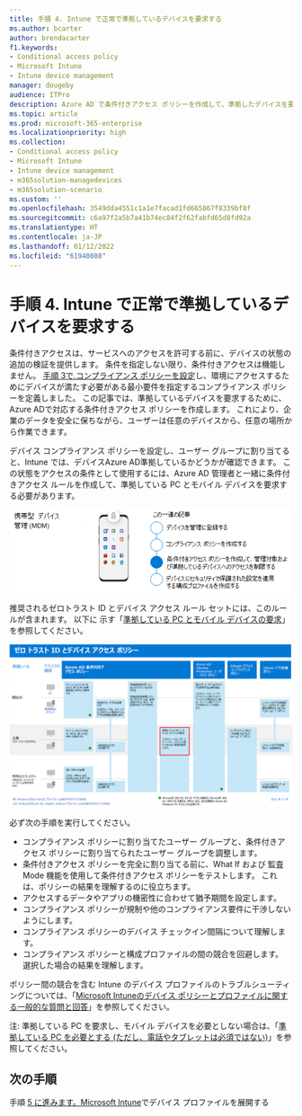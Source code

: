 ```yaml
---
title: 手順 4. Intune で正常で準拠しているデバイスを要求する
ms.author: bcarter
author: brendacarter
f1.keywords:
- Conditional access policy
- Microsoft Intune
- Intune device management
manager: dougeby
audience: ITPro
description: Azure AD で条件付きアクセス ポリシーを作成して、準拠したデバイスを要求し、ユーザーが任意の場所の任意のデバイスから作業するときに企業データを安全に保ちます。
ms.topic: article
ms.prod: microsoft-365-enterprise
ms.localizationpriority: high
ms.collection:
- Conditional access policy
- Microsoft Intune
- Intune device management
- m365solution-managedevices
- m365solution-scenario
ms.custom: ''
ms.openlocfilehash: 3549dda4551c1a1e7facad1fd665867f8339bf8f
ms.sourcegitcommit: c6a97f2a5b7a41b74ec84f2f62fabfd65d8fd92a
ms.translationtype: HT
ms.contentlocale: ja-JP
ms.lasthandoff: 01/12/2022
ms.locfileid: "61940808"
---
```

# <a name="step-4-require-healthy-and-compliant-devices-with-intune"></a>手順 4. Intune で正常で準拠しているデバイスを要求する

条件付きアクセスは、サービスへのアクセスを許可する前に、デバイスの状態の追加の検証を提供します。 条件を指定しない限り、条件付きアクセスは機能しません。 [手順 3で.コンプライアンス ポリシーを設定](manage-devices-with-intune-compliance-policies.md)し、環境にアクセスするためにデバイスが満たす必要がある最小要件を指定するコンプライアンス ポリシーを定義しました。 この記事では、準拠しているデバイスを要求するために、Azure ADで対応する条件付きアクセス ポリシーを作成します。 これにより、企業のデータを安全に保ちながら、ユーザーは任意のデバイスから、任意の場所から作業できます。

デバイス コンプライアンス ポリシーを設定し、ユーザー グループに割り当てると、Intune では、デバイスAzure AD準拠しているかどうかが確認できます。 この状態をアクセスの条件として使用するには、Azure AD 管理者と一緒に条件付きアクセス ルールを作成して、準拠している PC とモバイル デバイスを要求する必要があります。


![デバイスを管理するための手順](../media/devices/intune-mdm-step-3.png#lightbox)

推奨されるゼロトラスト ID とデバイス アクセス ルール セットには、このルールが含まれます。 以下に 示す「[準拠している PC とモバイル デバイスの要求](../security/office-365-security/identity-access-policies.md#require-compliant-pcs-and-mobile-devices)」を参照してください。


[![ゼロトラスト ID とデバイス アクセス ポリシー](../media/devices/identity-device-require-compliance.png#lightbox)](https://github.com/MicrosoftDocs/microsoft-365-docs/raw/public/microsoft-365/media/devices/identity-device-require-compliance.png)



必ず次の手順を実行してください。
- コンプライアンス ポリシーに割り当てたユーザー グループと、条件付きアクセス ポリシーに割り当てられたユーザー グループを調整します。
- 条件付きアクセス ポリシーを完全に割り当てる前に、What If および 監査 Mode 機能を使用して条件付きアクセス ポリシーをテストします。 これは、ポリシーの結果を理解するのに役立ちます。
- アクセスするデータやアプリの機密性に合わせて猶予期間を設定します。 
- コンプライアンス ポリシーが規制や他のコンプライアンス要件に干渉しないようにします。 
- コンプライアンス ポリシーのデバイス チェックイン間隔について理解します。
- コンプライアンス ポリシーと構成プロファイルの間の競合を回避します。 選択した場合の結果を理解します。

ポリシー間の競合を含む Intune のデバイス プロファイルのトラブルシューティングについては、「[Microsoft Intuneのデバイス ポリシーとプロファイルに関する一般的な質問と回答](/mem/intune/configuration/device-profile-troubleshoot)」を参照してください。

注: 準拠している PC を要求し、モバイル デバイスを必要としない場合は、「[準拠している PC を必要とする (ただし、電話やタブレットは必須ではない)](../security/office-365-security/identity-access-policies.md)」を参照してください。 

## <a name="next-steps"></a>次の手順

手順 [5 に進みます。Microsoft Intune](manage-devices-with-intune-configuration-profiles.md)でデバイス プロファイルを展開する
